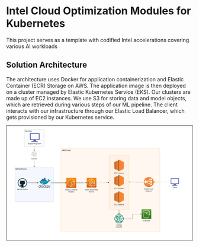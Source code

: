 # Intel Cloud Optimization Modules for Kubernetes
This project serves as a template with codified Intel accelerations covering various AI workloads
## Solution Architecture 

The architecture uses Docker for application containerization and Elastic Container (ECR) Storage on AWS. The application image is then deployed on a cluster managed by Elastic Kubernetes Service (EKS). Our clusters are made up of EC2 instances. We use S3 for storing data and model objects, which are retrieved during various steps of our ML pipeline. The client interacts with our infrastructure through our Elastic Load Balancer, which gets provisioned by our Kubernetes service.


![Solution_Architecture_Diagram](images/img.png)
  